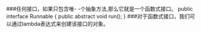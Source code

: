 ###任何接口，如果只包含唯- -个抽象方法,那么它就是一个函数式接口。
    public interface Runnable {
        public abstract void run();
    }
###对于函数式接口，我们可以通过lambda表达式来创建该接口的对象。
